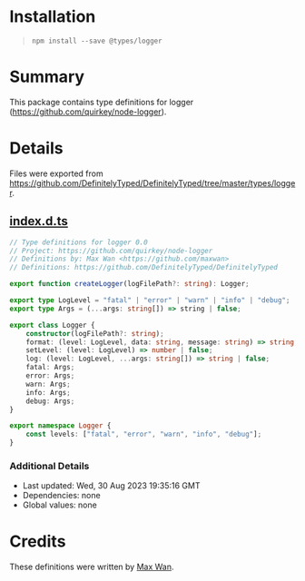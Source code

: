 # Installation
> `npm install --save @types/logger`

# Summary
This package contains type definitions for logger (https://github.com/quirkey/node-logger).

# Details
Files were exported from https://github.com/DefinitelyTyped/DefinitelyTyped/tree/master/types/logger.
## [index.d.ts](https://github.com/DefinitelyTyped/DefinitelyTyped/tree/master/types/logger/index.d.ts)
````ts
// Type definitions for logger 0.0
// Project: https://github.com/quirkey/node-logger
// Definitions by: Max Wan <https://github.com/maxwan>
// Definitions: https://github.com/DefinitelyTyped/DefinitelyTyped

export function createLogger(logFilePath?: string): Logger;

export type LogLevel = "fatal" | "error" | "warn" | "info" | "debug";
export type Args = (...args: string[]) => string | false;

export class Logger {
    constructor(logFilePath?: string);
    format: (level: LogLevel, data: string, message: string) => string;
    setLevel: (level: LogLevel) => number | false;
    log: (level: LogLevel, ...args: string[]) => string | false;
    fatal: Args;
    error: Args;
    warn: Args;
    info: Args;
    debug: Args;
}

export namespace Logger {
    const levels: ["fatal", "error", "warn", "info", "debug"];
}

````

### Additional Details
 * Last updated: Wed, 30 Aug 2023 19:35:16 GMT
 * Dependencies: none
 * Global values: none

# Credits
These definitions were written by [Max Wan](https://github.com/maxwan).
